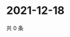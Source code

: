 # 2021-12-18

共 0 条

<!-- BEGIN WEIBO -->
<!-- 最后更新时间 Sat Dec 18 2021 13:08:47 GMT+0800 (China Standard Time) -->

<!-- END WEIBO -->
